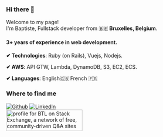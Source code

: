 ### Hi there 👋

<p>Welcome to my page! </br> I'm Baptiste, Fullstack developer from 🇧🇪 <b>Bruxelles, Belgium</b>.</p>


<h4> 3+ years of experience in web development.</h4>

**✔︎ Technologies**: Ruby (on Rails), Vuejs, Nodejs.

**✔︎ AWS**: API GTW, Lambda, DynamoDB, S3, EC2, ECS.

**✔︎ Languages**: English🇬🇧 French 🇫🇷


<h3>Where to find me</h3>
<p>
    <a href="https://github.com/blombard" target="_blank"><img alt="Github" src="https://img.shields.io/badge/GitHub-%2312100E.svg?&style=for-the-badge&logo=Github&logoColor=white" /></a>
    <a href="https://www.linkedin.com/in/baptiste-lombard-5a72a4135/" target="_blank"><img alt="LinkedIn" src="https://img.shields.io/badge/linkedin-%230077B5.svg?&style=for-the-badge&logo=linkedin&logoColor=white" /></a>
    <br>
    <a href="https://stackexchange.com/users/4910860/btl"><img src="https://stackexchange.com/users/flair/4910860.png" width="208" height="58" alt="profile for BTL on Stack Exchange, a network of free, community-driven Q&amp;A sites" title="profile for BTL on Stack Exchange, a network of free, community-driven Q&amp;A sites" /></a>
</p>
